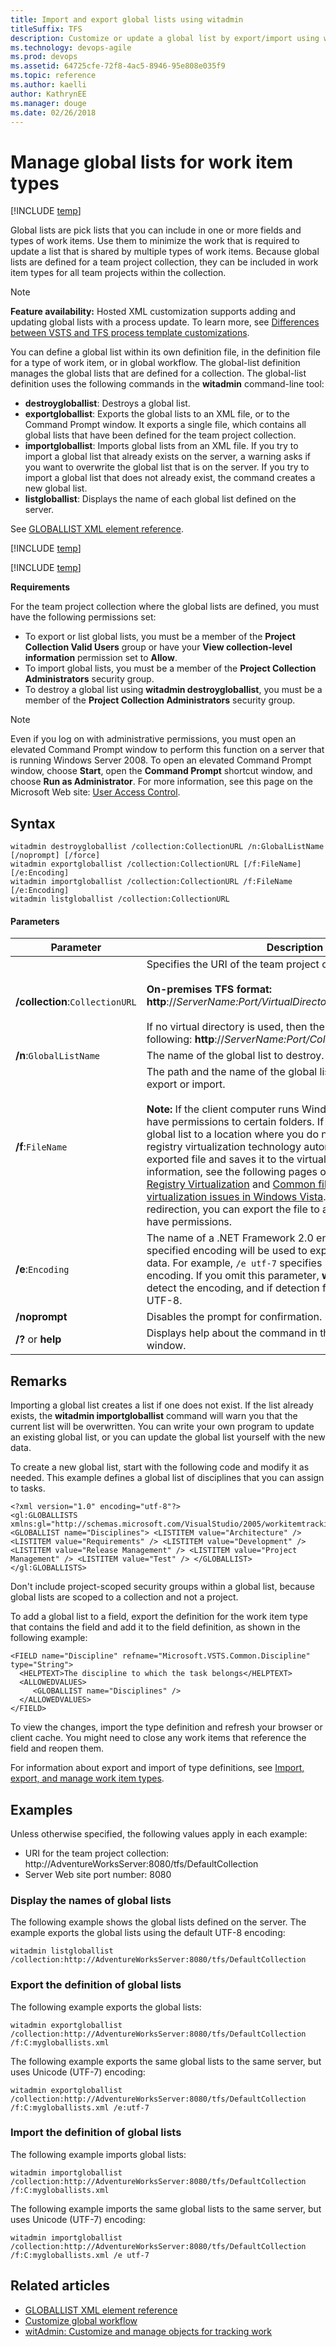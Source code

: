 ```yaml
--- 
title: Import and export global lists using witadmin
titleSuffix: TFS  
description: Customize or update a global list by export/import using witadmin for Team Foundation Server 
ms.technology: devops-agile
ms.prod: devops
ms.assetid: 64725cfe-72f8-4ac5-8946-95e808e035f9
ms.topic: reference
ms.author: kaelliauthor: KathrynEE
ms.manager: douge
ms.date: 02/26/2018
---
```


# Manage global lists for work item types


[!INCLUDE [temp](../../../_shared/customization-witadmin-plus-version-header.md)]

Global lists are pick lists that you can include in one or more fields and types of work items. Use them to minimize the work that is required to update a list that is shared by multiple types of work items. Because global lists are defined for a team project collection, they can be included in work item types for all team projects within the collection.  
  
> [!NOTE]    
>**Feature availability:**&#160;Hosted XML customization supports adding and updating global lists with a process update. To learn more, see [Differences between VSTS and TFS process template customizations](../../import-process/differences.md).   

You can define a global list within its own definition file, in the definition file for a type of work item, or in global workflow. The global-list definition manages the global lists that are defined for a collection. The global-list definition uses the following commands in the **witadmin** command-line tool:    
-   **destroygloballist**:  Destroys a global list.    
-   **exportgloballist**:  Exports the global lists to an XML file, or to the Command Prompt window. It exports a single file, which contains all global lists that have been defined for the team project collection. 
-   **importgloballist**:  Imports global lists from an XML file. If you try to import a global list that already exists on the server, a warning asks if you want to overwrite the global list that is on the server. If you try to import a global list that does not already exist, the command creates a new global list.    
-   **listgloballist**:  Displays the name of each global list defined on the server.  
  
 See [GLOBALLIST XML element reference](../define-global-lists.md).  
  
[!INCLUDE [temp](../../../_shared/witadmin-run-tool.md)]

[!INCLUDE [temp](../../../_shared/process-editor.md)] 
  
**Requirements**  
  
For the team project collection where the global lists are defined, you must have the following permissions set:  
  
-   To export or list global lists, you must be a member of the **Project Collection Valid Users** group or have your **View collection-level information** permission set to **Allow**.    
-   To import global lists, you must be a member of the **Project Collection Administrators** security group.   
-   To destroy a global list using **witadmin destroygloballist**, you must be a member of the **Project Collection Administrators** security group.  
  
> [!NOTE]   
> Even if you log on with administrative permissions, you must open an elevated Command Prompt window to perform this function on a server that is running Windows Server 2008. To open an elevated Command Prompt window, choose **Start**, open the **Command Prompt** shortcut window, and choose **Run as Administrator**. For more information, see this page on the Microsoft Web site: [User Access Control](http://go.microsoft.com/fwlink/?LinkId=111235).  
  
## Syntax  
  
```  
witadmin destroygloballist /collection:CollectionURL /n:GlobalListName [/noprompt] [/force]    
witadmin exportgloballist /collection:CollectionURL [/f:FileName] [/e:Encoding]    
witadmin importgloballist /collection:CollectionURL /f:FileName [/e:Encoding]   
witadmin listgloballist /collection:CollectionURL  
```  
  
#### Parameters  
  
|**Parameter**|**Description**|  
|-------------------|---------------------|  
|**/collection**:`CollectionURL`|Specifies the URI of the team project collection. For example:<br /><br /> **On-premises TFS format:  http**://*ServerName:Port/VirtualDirectoryName/CollectionName*<br /><br /> If no virtual directory is used, then the format for the URI is the following: **http**://*ServerName:Port/CollectionName*.|  
|**/n**:`GlobalListName`|The name of the global list to destroy.|  
|**/f**:`FileName`|The path and the name of the global list XML definition file to export or import.<br /><br />**Note:**  If the client computer runs Windows Vista, you might not have permissions to certain folders. If you try to export the global list to a location where you do not have permissions, the registry virtualization technology automatically redirects the exported file and saves it to the virtual store. For more information, see the following pages on the Microsoft Web site: [Registry Virtualization](http://go.microsoft.com/fwlink/?LinkId=92325) and [Common file and registry virtualization issues in Windows Vista](http://go.microsoft.com/fwlink/?LinkId=92323). To avoid this redirection, you can export the file to a location where you have permissions.|  
|**/e**:`Encoding`|The name of a .NET Framework 2.0 encoding format. The specified encoding will be used to export or import the XML data. For example, `/e utf-7` specifies Unicode (UTF-7) encoding. If you omit this parameter, **witadmin** attempts to detect the encoding, and if detection fails, **witadmin** uses UTF-8.|  
|**/noprompt**|Disables the prompt for confirmation.|  
|**/?** or **help**|Displays help about the command in the Command Prompt window.|  
  
## Remarks  
Importing a global list creates a list if one does not exist. If the list already exists, the **witadmin importgloballist** command will warn you that the current list will be overwritten. You can write your own program to update an existing global list, or you can update the global list yourself with the new data.  
  
To create a new global list, start with the following code and modify it as needed. This example defines a global list of disciplines that you can assign to tasks.  
  
```  
<?xml version="1.0" encoding="utf-8"?>  
<gl:GLOBALLISTS xmlns:gl="http://schemas.microsoft.com/VisualStudio/2005/workitemtracking/globallists"> <GLOBALLIST name="Disciplines"> <LISTITEM value="Architecture" /> <LISTITEM value="Requirements" /> <LISTITEM value="Development" /> <LISTITEM value="Release Management" /> <LISTITEM value="Project Management" /> <LISTITEM value="Test" /> </GLOBALLIST></gl:GLOBALLISTS>  
```  
  
 Don't include project-scoped security groups within a global list, because global lists are scoped to a collection and not a project.  
  
 To add a global list to a field, export the definition for the work item type that contains the field and add it to the field definition, as shown in the following example:  
  
```  
<FIELD name="Discipline" refname="Microsoft.VSTS.Common.Discipline" type="String">  
  <HELPTEXT>The discipline to which the task belongs</HELPTEXT>  
  <ALLOWEDVALUES>  
     <GLOBALLIST name="Disciplines" />  
  </ALLOWEDVALUES>  
</FIELD>  
```  
  
 To view the changes, import the type definition and refresh your browser or client cache. You might need to close any work items that reference the field and reopen them.  
  
 For information about export and import of type definitions, see [Import, export, and manage work item types](witadmin-import-export-manage-wits.md).  
  
## Examples  
Unless otherwise specified, the following values apply in each example:  
  
-   URI for the team project collection: http://AdventureWorksServer:8080/tfs/DefaultCollection     
-   Server Web site port number: 8080   
  
### Display the names of global lists  
The following example shows the global lists defined on the server. The example exports the global lists using the default UTF-8 encoding:  
  
```  
witadmin listgloballist /collection:http://AdventureWorksServer:8080/tfs/DefaultCollection   
```  
  
### Export the definition of global lists  
The following example exports the global lists:  
  
```  
witadmin exportgloballist /collection:http://AdventureWorksServer:8080/tfs/DefaultCollection /f:C:mygloballists.xml  
```  
  
The following example exports the same global lists to the same server, but uses Unicode (UTF-7) encoding:  
  
```  
witadmin exportgloballist /collection:http://AdventureWorksServer:8080/tfs/DefaultCollection /f:C:mygloballists.xml /e:utf-7  
```  
  
### Import the definition of global lists  
The following example imports global lists:  
  
```  
witadmin importgloballist /collection:http://AdventureWorksServer:8080/tfs/DefaultCollection /f:C:mygloballists.xml   
```  
  
The following example imports the same global lists to the same server, but uses Unicode (UTF-7) encoding:  
  
```  
witadmin importgloballist /collection:http://AdventureWorksServer:8080/tfs/DefaultCollection /f:C:mygloballists.xml /e utf-7  
```  
  
## Related articles 
-  [GLOBALLIST XML element reference](../define-global-lists.md)   
-  [Customize global workflow](../global-workflow-xml-element-reference.md)   
-  [witAdmin: Customize and manage objects for tracking work](witadmin-customize-and-manage-objects-for-tracking-work.md)